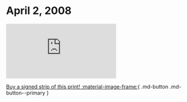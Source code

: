 # April 2, 2008

![](https://www.achewood.com/comic.php?date=04022008)

[Buy a signed strip of this print! :material-image-frame:](https://achewood-holiday-pop-up.myshopify.com/products/strip#04022008){ .md-button .md-button--primary }
